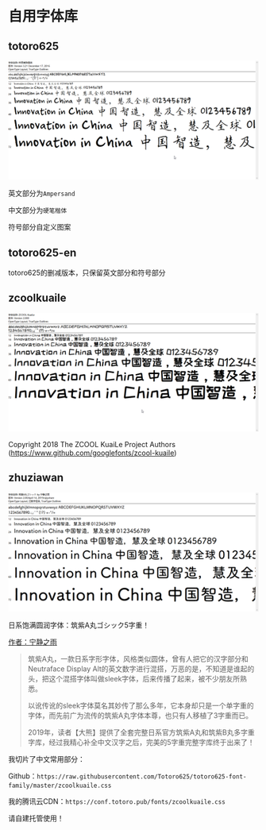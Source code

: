 # 自用字体库	

## totoro625

![](https://raw.githubusercontent.com/Totoro625/totoro625-font-family/master/totoro625.png)

英文部分为`Ampersand`

中文部分为`硬笔楷体`

符号部分自定义图案

## totoro625-en

totoro625的删减版本，只保留英文部分和符号部分

## zcoolkuaile

![](https://raw.githubusercontent.com/Totoro625/totoro625-font-family/master/zcoolkuaile.png)

Copyright 2018 The ZCOOL KuaiLe Project Authors (https://www.github.com/googlefonts/zcool-kuaile)

## zhuziawan

![](https://raw.githubusercontent.com/Totoro625/totoro625-font-family/master/zhuziawan.png)

日系饱满圆润字体：筑紫A丸ゴシック5字重！

[作者：宁静之雨](https://mp.weixin.qq.com/s/DvOS36W7CpQXyFbhBEXXWA)

> 筑紫A丸，一款日系字形字体，风格类似圆体，曾有人把它的汉字部分和Neutraface Display Alt的英文数字进行混搭，万恶的是，不知道是谁起的头，把这个混搭字体叫做sleek字体，后来传播了起来，被不少朋友所熟悉。
>
> 以讹传讹的sleek字体莫名其妙传了那么多年，它本身却只是一个单字重的字体，而先前广为流传的筑紫A丸字体本尊，也只有人移植了3字重而已。
>
> 2019年，读者【大熊】提供了全套完整日系官方筑紫A丸和筑紫B丸多字重字库，经过我精心补全中文汉字之后，完美的5字重完整字库终于出来了！

我切片了中文常用部分：

Github：`https://raw.githubusercontent.com/Totoro625/totoro625-font-family/master/zcoolkuaile.css`

我的腾讯云CDN：`https://conf.totoro.pub/fonts/zcoolkuaile.css`

请自建托管使用！

